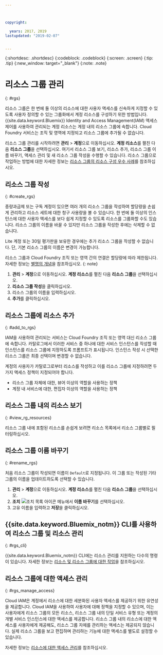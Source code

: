 ```yaml
---



copyright:

  years: 2017, 2019
lastupdated: "2019-02-07"


---
```


{:shortdesc: .shortdesc}
{:codeblock: .codeblock}
{:screen: .screen}
{:tip: .tip}
{:new_window: target="_blank"}
{:note: .note}

# 리소스 그룹 관리
{: #rgs}

리소스 그룹은 한 번에 둘 이상의 리소스에 대한 사용자 액세스를 신속하게 지정할 수 있도록 사용자 정의할 수 있는 그룹화에서 계정 리소스를 구성하기 위한 방법입니다. {{site.data.keyword.Bluemix}} Identity and Access Management(IAM) 액세스 제어를 사용하여 관리되는 계정 리소스는 계정 내의 리소스 그룹에 속합니다. Cloud Foundry 서비스는 조직 및 영역에 지정되고 리소스 그룹에 추가될 수 없습니다.

리소스 그룹 관리를 시작하려면 **관리** &gt; **계정**으로 이동하십시오. **계정 리소스**를 펼친 다음 **리소스 그룹**을 선택하십시오. 여기서 리소스 그룹 보기, 리소스 추가, 리소스 그룹 이름 바꾸기, 액세스 관리 및 새 리소스 그룹 작성을 수행할 수 있습니다. 리소스 그룹으로 작업하는 방법에 대한 자세한 정보는 [리소스 그룹의 리소스 구성 우수 사례](/docs/resources?topic=resources-bp_resourcegroups)를 참조하십시오.


## 리소스 그룹 작성
{: #create_rgs}

종량과금제 또는 구독 계정이 있으면 여러 개의 리소스 그룹을 작성하여 할당량을 손쉽게 관리하고 리소스 세트에 대한 청구 사용량을 볼 수 있습니다. 한 번에 둘 이상의 인스턴스에 대한 사용자 액세스를 보다 쉽게 지정할 수 있도록 리소스를 그룹화할 수도 있습니다. 리소스 그룹의 이름을 바꿀 수 있지만 리소스 그룹을 작성한 후에는 삭제할 수 없습니다.

Lite 계정 또는 30일 평가판을 보유한 경우에는 추가 리소스 그룹을 작성할 수 없습니다. 단, 기본 리소스 그룹의 이름은 변경이 가능합니다.

리소스 그룹과 Cloud Foundry 조직 또는 영역 간의 연결은 할당량에 따라 제한됩니다. 자세한 정보는 [별명의 개념](/docs/resources?topic=resources-connect_app#what_is_alias)을 참조하십시오.
{: note}

1. **관리** &gt; **계정**으로 이동하십시오. **계정 리소스**를 펼친 다음 **리소스 그룹**을 선택하십시오. 
2. **리소스 그룹 작성**을 클릭하십시오.
3. 리소스 그룹의 이름을 입력하십시오.
4. **추가**를 클릭하십시오.

## 리소스 그룹에 리소스 추가
{: #add_to_rgs}

IAM을 사용하여 관리되는 서비스는 Cloud Foundry 조직 또는 영역 대신 리소스 그룹에 속합니다. 카탈로그에서 이러한 서비스 중 하나에 대한 서비스 인스턴스를 작성할 때 인스턴스를 리소스 그룹에 지정하도록 프롬프트가 표시됩니다. 인스턴스 작성 시 선택한 리소스 그룹은 최종 선택이며 변경할 수 없습니다.

계정의 사용자가 카탈로그로부터 리소스를 작성하고 이를 리소스 그룹에 지정하려면 두 가지 액세스 정책이 지정되어야 합니다.

* 리소스 그룹 자체에 대한, 뷰어 이상의 역할을 사용하는 정책
* 계정 내 서비스에 대한, 편집자 이상의 역할을 사용하는 정책

## 리소스 그룹 내의 리소스 보기
{: #view_rg_resources}

리소스 그룹 내에 포함된 리소스를 손쉽게 보려면 리소스 목록에서 리소스 그룹별로 필터링하십시오.

## 리소스 그룹 이름 바꾸기
{: #rename_rgs}

처음 리소스 그룹이 작성되면 이름이 `Default`로 지정됩니다. 이 그룹 또는 작성된 기타 그룹의 이름을 업데이트하도록 선택할 수 있습니다.

1. **관리** &gt; **계정**으로 이동하십시오. **계정 리소스**를 펼친 다음 **리소스 그룹**을 선택하십시오. 
2. **조치** ![조치 목록 아이콘](../icons/action-menu-icon.svg) 메뉴에서 **이름 바꾸기**를 선택하십시오.
3. 고유 이름을 입력하고 **저장**을 클릭하십시오.

## {{site.data.keyword.Bluemix_notm}} CLI를 사용하여 리소스 그룹 및 리소스 관리
{: #rgs_cli}

{{site.data.keyword.Bluemix_notm}} CLI에는 리소스 관리를 지원하는 다수의 명령이 있습니다. 자세한 정보는 [리소스 및 리소스 그룹에 대한 작업](/docs/cli/reference/ibmcloud?topic=cloud-cli-ibmcloud_commands_resource#ibmcloud_commands_resource)을 참조하십시오.

## 리소스 그룹에 대한 액세스 관리
{: #rgs_manage_access}

Cloud IAM은 계정에서 리소스에 대한 세분화된 사용자 액세스를 제공하기 위한 유연성을 제공합니다. Cloud IAM을 사용하여 사용자에 대해 정책을 지정할 수 있으며, 이는 사용자에게 리소스 그룹의 모든 리소스, 리소스 그룹 내의 단일 서비스 유형 또는 계정의 개별 서비스 인스턴스에 대한 액세스를 제공합니다. 리소스 그룹 내의 리소스에 대한 액세스를 사용자에게 제공해도, 리소스 그룹 자체를 관리하는 액세스는 제공되지 않습니다. 실제 리소스 그룹을 보고 편집하며 관리하는 기능에 대한 액세스를 별도로 설정할 수 있습니다.

자세한 정보는 [리소스에 대한 액세스 관리](/docs/iam?topic=iam-iammanidaccser)를 참조하십시오.
